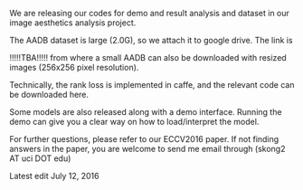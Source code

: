 We are releasing our codes for demo and result analysis and dataset in our image aesthetics analysis project.

The AADB dataset is large (2.0G), so we attach it to google drive. The link is 

!!!!!TBA!!!!!
from where a small AADB can also be downloaded with resized images (256x256 pixel resolution).


Technically, the rank loss is implemented in caffe, and the relevant code can be downloaded here.

Some models are also released along with a demo interface. Running the demo can give you a clear way on how to load/interpret the model.

For further questions, please refer to our ECCV2016 paper. If not finding answers in the paper, you are welcome to send me email through (skong2 AT uci DOT edu)


Latest edit
July 12, 2016


